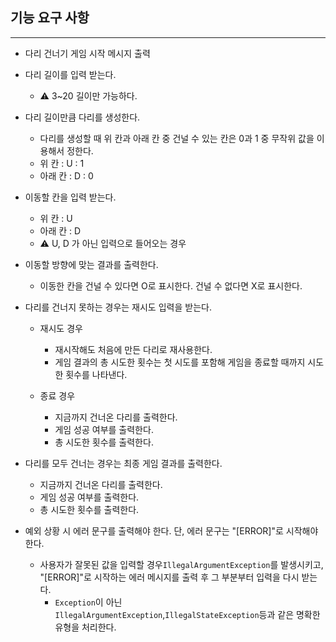 ## 기능 요구 사항

--- 

- 다리 건너기 게임 시작 메시지 출력

- 다리 길이를 입력 받는다.
    - ⚠️ 3~20 길이만 가능하다.

- 다리 길이만큼 다리를 생성한다.
    - 다리를 생성할 때 위 칸과 아래 칸 중 건널 수 있는 칸은 0과 1 중 무작위 값을 이용해서 정한다.
    - 위 칸 : U : 1
    - 아래 칸 : D : 0


- 이동할 칸을 입력 받는다.
    - 위 칸 : U
    - 아래 칸 : D
    - ⚠️ U, D 가 아닌 입력으로 들어오는 경우

- 이동할 방향에 맞는 결과를 출력한다.
    - 이동한 칸을 건널 수 있다면 O로 표시한다. 건널 수 없다면 X로 표시한다.

- 다리를 건너지 못하는 경우는 재시도 입력을 받는다.
    - 재시도 경우
        - 재시작해도 처음에 만든 다리로 재사용한다.
        - 게임 결과의 총 시도한 횟수는 첫 시도를 포함해 게임을 종료할 때까지 시도한 횟수를 나타낸다.

    - 종료 경우
        - 지금까지 건너온 다리를 출력한다.
        - 게임 성공 여부를 출력한다.
        - 총 시도한 횟수를 출력한다.

- 다리를 모두 건너는 경우는 최종 게임 결과를 출력한다.
    - 지금까지 건너온 다리를 출력한다.
    - 게임 성공 여부를 출력한다.
    - 총 시도한 횟수를 출력한다.


- 예외 상황 시 에러 문구를 출력해야 한다. 단, 에러 문구는 "[ERROR]"로 시작해야 한다.
    - 사용자가 잘못된 값을 입력할 경우`IllegalArgumentException`를 발생시키고, "[ERROR]"로 시작하는 에러 메시지를 출력 후 그 부분부터 입력을 다시 받는다.
        - `Exception`이 아닌`IllegalArgumentException`,`IllegalStateException`등과 같은 명확한 유형을 처리한다.
